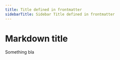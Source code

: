 ```yaml
---
title: Title defined in frontmatter
sidebarTitle: Sidebar Title defined in frontmatter
---
```


# Markdown title

Something bla